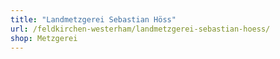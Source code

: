 ```yaml
---
title: "Landmetzgerei Sebastian Höss"
url: /feldkirchen-westerham/landmetzgerei-sebastian-hoess/
shop: Metzgerei
---
```

